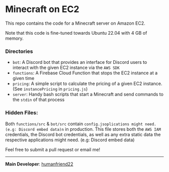 # Minecraft on EC2

This repo contains the code for a Minecraft server on Amazon EC2.

Note that this code is fine-tuned towards Ubuntu 22.04 with 4 GB of memory.

### Directories

* `bot`: A Discord bot that provides an interface for Discord users to interact with the given EC2 instance via the `AWS SDK`
* `functions`: A Firebase Cloud Function that stops the EC2 instance at a given time
* `pricing`: A simple script to calculate the pricing of a given EC2 instance. (See `instancePricing` in `pricing.js`)
* `server`: Handy bash scripts that start a Minecraft and send commands to the `stdin` of that process

### Hidden Files:
Both `functions/src` & `bot/src` contain `config.jsoplications might need. (e.g: Discord embed data)n` in production. This file stores both the `AWS IAM` credentials, the Discord bot credentials, as well as any extra static data the respective applications might need. (e.g: Discord embed data)

Feel free to submit a pull request or email me!

------------------

**Main Developer**: [humanfriend22](https://github.com/humanfriend22)
